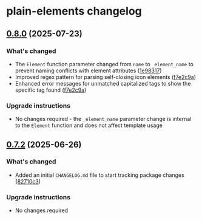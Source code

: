 # plain-elements changelog

## [0.8.0](https://github.com/dropseed/plain/releases/plain-elements@0.8.0) (2025-07-23)

### What's changed

- The `Element` function parameter changed from `name` to `_element_name` to prevent naming conflicts with element attributes ([1e98317](https://github.com/dropseed/plain/commit/1e9831797ce699f429a188b3265d334cf2cbd3f3))
- Improved regex pattern for parsing self-closing icon elements ([f7e2c9a](https://github.com/dropseed/plain/commit/f7e2c9adbaf9c8d8846c7bfaf281404a33dcd97d))
- Enhanced error messages for unmatched capitalized tags to show the specific tag found ([f7e2c9a](https://github.com/dropseed/plain/commit/f7e2c9adbaf9c8d8846c7bfaf281404a33dcd97d))

### Upgrade instructions

- No changes required - the `_element_name` parameter change is internal to the `Element` function and does not affect template usage

## [0.7.2](https://github.com/dropseed/plain/releases/plain-elements@0.7.2) (2025-06-26)

### What's changed

- Added an initial `CHANGELOG.md` file to start tracking package changes ([82710c3](https://github.com/dropseed/plain/commit/82710c3))

### Upgrade instructions

- No changes required
